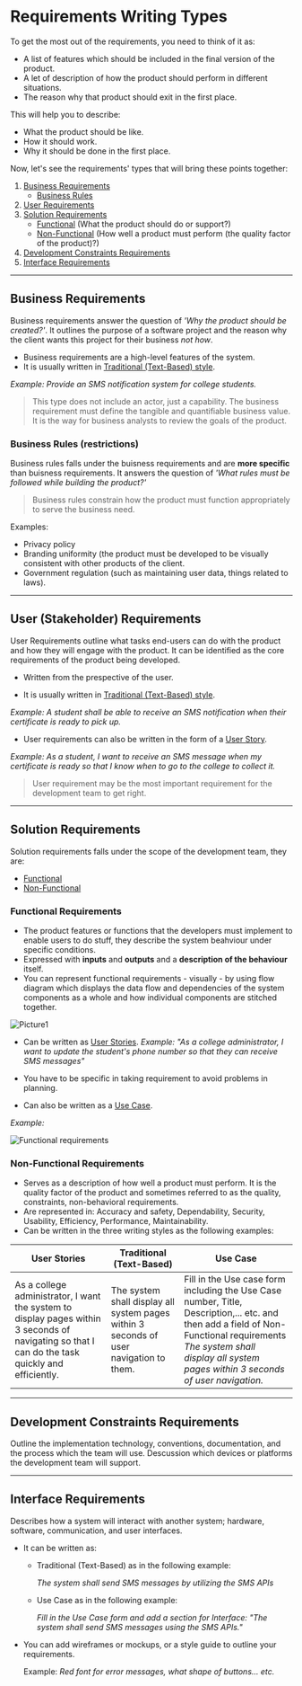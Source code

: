 # Requirements Writing Types
To get the most out of the requirements, you need to think of it as:
- A list of features which should be included in the final version of the product.
- A let of description of how the product should perform in different situations.
- The reason why that product should exit in the first place.

This will help you to describe:
- What the product should be like.
- How it should work.
- Why it should be done in the first place.

Now, let's see the requirements' types that will bring these points together:

1. [Business Requirements](https://github.com/SG-Eddin/Technical-Documentation-Best-Practices/blob/main/System-Documentation.md/Requirements.md/Requirements-Writing-Types.md#business-requirements)
   - [Business Rules](https://github.com/SG-Eddin/Technical-Documentation-Best-Practices/blob/main/System-Documentation.md/Requirements.md/Requirements-Writing-Types.md#business-rules-restrictions)
2. [User Requirements](https://github.com/SG-Eddin/Technical-Documentation-Best-Practices/blob/main/System-Documentation.md/Requirements.md/Requirements-Writing-Types.md#user-stakeholder-requirements) 
3. [Solution Requirements](https://github.com/SG-Eddin/Technical-Documentation-Best-Practices/blob/main/System-Documentation.md/Requirements.md/Requirements-Writing-Types.md#solution-requirements)
   - [Functional](https://github.com/SG-Eddin/Technical-Documentation-Best-Practices/blob/main/System-Documentation.md/Requirements.md/Requirements-Writing-Types.md#functional-requirements) (What the product should do or support?)
   - [Non-Functional](https://github.com/SG-Eddin/Technical-Documentation-Best-Practices/blob/main/System-Documentation.md/Requirements.md/Requirements-Writing-Types.md#non-functional-requirements) (How well a product must perform (the quality factor of the product)?)
4. [Development Constraints Requirements](https://github.com/SG-Eddin/Technical-Documentation-Best-Practices/blob/main/System-Documentation.md/Requirements.md/Requirements-Writing-Types.md#development-constraints-requirements)
5. [Interface Requirements](https://github.com/SG-Eddin/Technical-Documentation-Best-Practices/blob/main/System-Documentation.md/Requirements.md/Requirements-Writing-Types.md#interface-requirements)

-----------------------------------------------------------------------------------------------------------------------

## Business Requirements
Business requirements answer the question of *'Why the product should be created?'*. It outlines the purpose of a software project and the reason why the client wants this project for their business *not how*.

- Business requirements are a high-level features of the system.
- It is usually written in [Traditional (Text-Based) style](https://github.com/SG-Eddin/Technical-Documentation-Best-Practices/blob/main/Requirements/Requirements-Writing-Styles.md#2-traditional-text-based).

*Example:
Provide an SMS notification system for college students.*

> This type does not include an actor, just a capability.
> The business requirement must define the tangible and quantifiable business value.
> It is the way for business analysts to review the goals of the product.


### Business Rules (restrictions)
Business rules falls under the buisness requirements and are **more specific** than buisness requirements. 
It answers the question of *'What rules must be followed while building the product?'*
> Business rules constrain how the product must function appropriately to serve the business need.

Examples:
- Privacy policy
- Branding uniformity (the product must be developed to be visually consistent with other products of the client.
- Government regulation (such as maintaining user data, things related to laws).

----------------------------------------------------------------------------------------------------------------------

## User (Stakeholder) Requirements
User Requirements outline what tasks end-users can do with the product and how they will engage with the product.
It can be identified as the core requirements of the product being developed.

- Written from the prespective of the user.

- It is usually written in [Traditional (Text-Based) style](https://github.com/SG-Eddin/Technical-Documentation-Best-Practices/blob/main/System-Documentation.md/Requirements.md/Requirements-Writing-Styles.md#2-traditional-text-based).

*Example:
A student shall be able to receive an SMS notification when their certificate is ready to pick up.*

- User requirements can also be written in the form of a [User Story](https://github.com/SG-Eddin/Technical-Documentation-Best-Practices/blob/main/System-Documentation.md/Requirements.md/Requirements-Writing-Styles.md#1-user-stories).

*Example:
As a student, I want to receive an SMS message when my certificate is ready so that I know when to go to the college to collect it.*

> User requirement may be the most important requirement for the development team to get right.
----------------------------------------------------------------------------------------------------------------

## Solution Requirements
Solution requirements falls under the scope of the development team, they are:
- [Functional](https://github.com/SG-Eddin/Technical-Documentation-Best-Practices/blob/main/Requirements/Requirements-Writing-Types.md#functional-requirements)
- [Non-Functional](https://github.com/SG-Eddin/Technical-Documentation-Best-Practices/blob/main/Requirements/Requirements-Writing-Types.md#non-functional-requirements)

### Functional Requirements

- The product features or functions that the developers must implement to enable users to do stuff, they describe the system beahviour under specific conditions.
- Expressed with **inputs** and **outputs** and a **description of the behaviour** itself.
- You can represent functional requirements - visually - by using flow diagram which displays the data flow and dependencies of the system components as a whole and how individual components are stitched together.
 
![Picture1](https://user-images.githubusercontent.com/60129693/112746773-6156e480-8fb1-11eb-97be-3cf1521e194b.png)

- Can be written as [User Stories](https://github.com/SG-Eddin/Technical-Documentation-Best-Practices/blob/main/Requirements/Requirements-Writing-Styles.md#1-user-stories).
*Example: "As a college administrator, I want to update the student's phone number so that they can receive SMS messages"*

- You have to be specific in taking requirement to avoid problems in planning.

- Can also be written as a [Use Case](https://github.com/SG-Eddin/Technical-Documentation-Best-Practices/blob/main/Requirements/Requirements-Writing-Styles.md#3-use-cases).

*Example:*

![Functional requirements](https://user-images.githubusercontent.com/60129693/112756320-eb6c7080-8fe4-11eb-9c24-51b27c816a50.jpg)


### Non-Functional Requirements
- Serves as a description of how well a product must perform. It is the quality factor of the product and sometimes referred to as the quality, constraints, non-behavioral requirements.
- Are represented in: Accuracy and safety, Dependability, Security, Usability, Efficiency, Performance, Maintainability.
- Can be written in the three writing styles as the following examples:

User Stories | Traditional (Text-Based) | Use Case
-------------|---------|-------------
As a college administrator, I want the system to display pages within 3 seconds of navigating so that I can do the task quickly and efficiently. | The system shall display all system pages within 3 seconds of user navigation to them. | Fill in the Use case form including the Use Case number, Title, Description,... etc. and then add a field of Non-Functional requirements *The system shall display all system pages within 3 seconds of user navigation.*


---------------------------------------------------------------------------------------------------------------------------------------------------------------
## Development Constraints Requirements
Outline the implementation technology, conventions, documentation, and the process which the team will use. Descussion which devices or platforms the development team will support.

------------------------------------------------------------------------------------------------------------

## Interface Requirements
Describes how a system will interact with another system; hardware, software, communication, and user interfaces.

- It can be written as:

  - Traditional (Text-Based) as in the following example: 
    
    *The system shall send SMS messages by utilizing the SMS APIs*

  - Use Case as in the following example: 
    
    *Fill in the Use Case form and add a section for Interface: "The system shall send SMS messages using the SMS APIs."*

- You can add wireframes or mockups, or a style guide to outline your requirements. 
   
   Example: *Red font for error messages, what shape of buttons... etc.*








